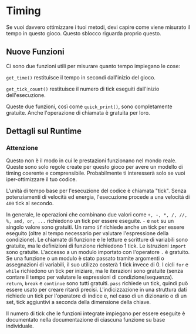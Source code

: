 # Timing
Se vuoi davvero ottimizzare i tuoi metodi, devi capire come viene misurato il tempo in questo gioco. Questo sblocco riguarda proprio questo.

## Nuove Funzioni
Ci sono due funzioni utili per misurare quanto tempo impiegano le cose:

`get_time()` restituisce il tempo in secondi dall'inizio del gioco.

`get_tick_count()` restituisce il numero di tick eseguiti dall'inizio dell'esecuzione.

Queste due funzioni, così come `quick_print()`, sono completamente gratuite. Anche l'operazione di chiamata è gratuita per loro.

## Dettagli sul Runtime

### Attenzione
Questo non è il modo in cui le prestazioni funzionano nel mondo reale. Queste sono solo regole create per questo gioco per avere un modello di timing coerente e comprensibile.
Probabilmente ti interesserà solo se vuoi iper-ottimizzare il tuo codice.


L'unità di tempo base per l'esecuzione del codice è chiamata "tick". Senza potenziamenti di velocità ed energia, l'esecuzione procede a una velocità di `400` tick al secondo.

In generale, le operazioni che combinano due valori come `+, -, *, /, //, %, and, or, ...` richiedono un tick per essere eseguite.
`-` e `not` su un singolo valore sono gratuiti.
Un ramo `if` richiede anche un tick per essere eseguito (oltre al tempo necessario per valutare l'espressione della condizione).
Le chiamate di funzione e le letture e scritture di variabili sono gratuite, ma le definizioni di funzione richiedono 1 tick.
Le istruzioni `import` sono gratuite.
L'accesso a un modulo importato con l'operatore `.` è gratuito.
Se una funzione o un modulo è stato passato tramite argomenti o assegnazioni di variabili, il suo utilizzo costerà 1 tick invece di 0.
I cicli `for` e `while` richiedono un tick per iniziare, ma le iterazioni sono gratuite (senza contare il tempo per valutare le espressioni di condizione/sequenza).
`return`, `break` e `continue` sono tutti gratuiti.
`pass` richiede un tick, quindi può essere usato per creare ritardi precisi.
L'indicizzazione in una struttura dati richiede un tick per l'operatore di indice e, nel caso di un dizionario o di un set, tick aggiuntivi a seconda della dimensione della chiave.

Il numero di tick che le funzioni integrate impiegano per essere eseguite è documentato nella documentazione di ciascuna funzione su base individuale.
